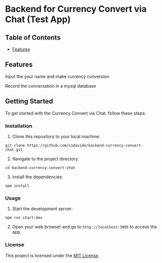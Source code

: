 # Backend for Currency Convert via Chat (Test App)

## Table of Contents


-   [Features](#features)

## Features

Input the your name and make currency conversion

Record the conversation in a mysql database

## Getting Started

To get started with the Currency Convert via Chat, follow these steps:

### Installation

1. Clone this repository to your local machine:

```
git clone https://github.com/s1davide/backend-currency-convert-chat.git
```

2. Navigate to the project directory:

```
cd backend-currency-convert-chat
```

3. Install the dependencies:

```
npm install
```

### Usage

1. Start the development server:

```
npm run start:dev
```

2. Open your web browser and go to `http://localhost:3005` to access the app.

### License

This project is licensed under the [MIT License](LICENSE).